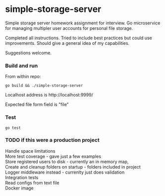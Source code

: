 # simple-storage-server
Simple storage server homework assignment for interview. Go microservice for managing multipler user accounts for personal file storage. 

Completed all instructions. Tried to include best practices but could use improvements. Should give a general idea of my capabilities.

Suggestions welcome.

### Build and run
From within repo:
```
go build && ./simple-storage-server
```
Localhost address is http://localhost:9999/

Expected file form field is "file"

### Test
```
go test
```

### TODO if this were a production project
Handle space limitations<br>
More test coverage - gave just a few examples<br>
Store registered users to disk - currently an in memory map, <br>
Create and cleanup folders on startup - folders included in project<br>
Logger middleware instead - currenlty just does validation<br>
Integration tests<br>
Read configs from text file<br>
Docker image<br>